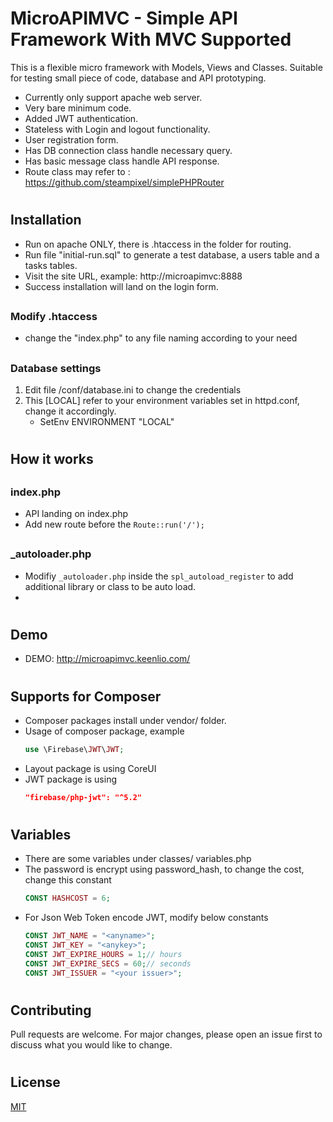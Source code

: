 # <h1> MicroAPIMVC - Simple API Framework With MVC Supported

This is a flexible micro framework with Models, Views and Classes. Suitable for testing small piece of code, database and API prototyping.
* Currently only support apache web server.
* Very bare minimum code.
* Added JWT authentication. 
* Stateless with Login and logout functionality.
* User registration form. 
* Has DB connection class handle necessary query.
* Has basic message class handle API response.
* Route class may refer to : https://github.com/steampixel/simplePHPRouter

# <h2>Installation
* Run on apache ONLY, there is .htaccess in the folder for routing. 
* Run file "initial-run.sql" to generate a test database, a users table and a tasks tables.
* Visit the site URL, example: http://microapimvc:8888
* Success installation will land on the login form.

## <h3> Modify .htaccess
* change the "index.php" to any file naming according to your need
## <h3> Database settings
1. Edit file /conf/database.ini to change the credentials
2. This [LOCAL] refer to your environment variables set in httpd.conf, change it accordingly.
    * SetEnv    ENVIRONMENT    "LOCAL"

# <h2> How it works
## <h3> index.php
- API landing on index.php
- Add new route before the ``` Route::run('/'); ```
## <h3> _autoloader.php
- Modifiy ```_autoloader.php``` inside the ```spl_autoload_register``` to add additional library or class to be auto load.
-


# <h2> Demo
- DEMO: http://microapimvc.keenlio.com/

# <h2> Supports for Composer
- Composer packages install under vendor/ folder.
- Usage of composer package, example
    ```php
    use \Firebase\JWT\JWT;
    ```
- Layout package is using CoreUI
- JWT package is using 
    ```json
    "firebase/php-jwt": "^5.2"
    ```

# <h2> Variables
- There are some variables under classes/ variables.php
- The password is encrypt using password_hash, to change the cost, change this constant
    ```php
    CONST HASHCOST = 6;
    ```
- For Json Web Token encode JWT, modify below constants
    ```php
    CONST JWT_NAME = "<anyname>";
    CONST JWT_KEY = "<anykey>";
    CONST JWT_EXPIRE_HOURS = 1;// hours
    CONST JWT_EXPIRE_SECS = 60;// seconds
    CONST JWT_ISSUER = "<your issuer>";
    ```

# <h2> Contributing
Pull requests are welcome. For major changes, please open an issue first to discuss what you would like to change.


# <h2> License
[MIT](https://choosealicense.com/licenses/mit/)